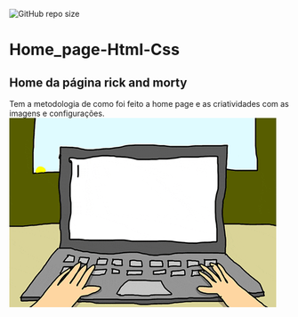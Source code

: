 ![GitHub repo size](https://img.shields.io/github/repo-size/Drinkss1/Home_page-Html-Css)
# Home_page-Html-Css
## Home da página rick and morty
Tem a metodologia de como foi feito a home page e as criatividades com as imagens e configurações.
![Computer](https://github.com/Drinkss1/Home_page-Html-Css/blob/master/giphy.gif)


















